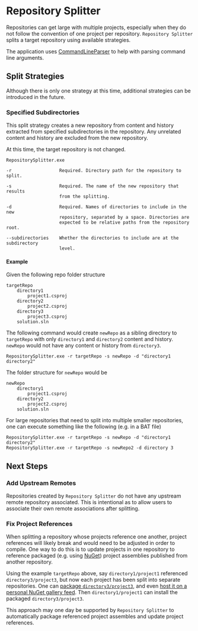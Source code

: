 # Repository Splitter
Repositories can get large with multiple projects, especially when they do not follow the convention of one project per repository. `Repository Splitter` splits a target repository using available strategies.

The application uses [CommandLineParser](https://www.nuget.org/packages/commandlineparser) to help with parsing command line arguments.

## Split Strategies
Although there is only one strategy at this time, additional strategies can be introduced in the future.

### Specified Subdirectories
This split strategy creates a new repository from content and history extracted from specified subdirectories in the repository. Any unrelated content and history are excluded from the new repository.

At this time, the target repository is not changed.

```
RepositorySplitter.exe

-r                  Required. Directory path for the repository to split.

-s                  Required. The name of the new repository that results
                    from the splitting.

-d                  Required. Names of directories to include in the new
                    repository, separated by a space. Directories are
                    expected to be relative paths from the repository root.

--subdirectories    Whether the directories to include are at the subdirectory
                    level.
```

#### Example
Given the following repo folder structure
```
targetRepo
    directory1
	    project1.csproj
	directory2
	    project2.csproj
	directory3
	    project3.csproj
	solution.sln
```
The following command would create `newRepo` as a sibling directory to `targetRepo` with only `directory1` and `directory2` content and history. `newRepo` would not have any content or history from `directory3`.
```
RepositorySplitter.exe -r targetRepo -s newRepo -d "directory1 directory2"
```
The folder structure for `newRepo` would be
```
newRepo
    directory1
	    project1.csproj
	directory2
	    project2.csproj
	solution.sln
```

For large repositories that need to split into multiple smaller repositories, one can execute something like the following (e.g. in a BAT file)
```
RepositorySplitter.exe -r targetRepo -s newRepo -d "directory1 directory2"
RepositorySplitter.exe -r targetRepo -s newRepo2 -d directory 3
```

## Next Steps

### Add Upstream Remotes
Repositories created by `Repository Splitter` do not have any upstream remote repository associated. This is intentional as to allow users to associate their own remote associations after splitting.

### Fix Project References
When splitting a repository whose projects reference one another, project references will likely break and would need to be adjusted in order to compile. One way to do this is to update projects in one repository to reference packaged (e.g. using [NuGet](https://www.nuget.org)) project assemblies published from another repository.

Using the example `targetRepo` above, say `directory1/project1` referenced `directory3/project3`, but now each project has been split into separate repositories. One can [package `directory3/project3`](https://docs.nuget.org/create/creating-and-publishing-a-package), and even [host it on a personal NuGet gallery feed](https://docs.nuget.org/create/hosting-your-own-nuget-feeds). Then `directory1/project1` can install the packaged `directory3/project3`.

This approach may one day be supported by `Repository Splitter` to automatically package referenced project assembles and update project references.